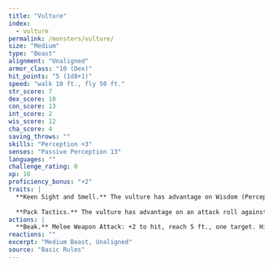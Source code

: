 ```yaml
---
title: "Vulture"
index:
  - vulture
permalink: /monsters/vulture/
size: "Medium"
type: "Beast"
alignment: "Unaligned"
armor_class: "10 (Dex)"
hit_points: "5 (1d8+1)"
speed: "walk 10 ft., fly 50 ft."
str_score: 7
dex_score: 10
con_score: 13
int_score: 2
wis_score: 12
cha_score: 4
saving_throws: ""
skills: "Perception +3"
senses: "Passive Perception 13"
languages: ""
challenge_rating: 0
xp: 10
proficiency_bonus: "+2"
traits: |
  **Keen Sight and Smell.** The vulture has advantage on Wisdom (Perception) checks that rely on sight or smell.
  
  **Pack Tactics.** The vulture has advantage on an attack roll against a creature if at least one of the vulture's allies is within 5 ft. of the creature and the ally isn't incapacitated.
actions: |
  **Beak.** Melee Weapon Attack: +2 to hit, reach 5 ft., one target. Hit: 2 (1d4) piercing damage.
reactions: ""
excerpt: "Medium Beast, Unaligned"
source: "Basic Rules"
---
```

